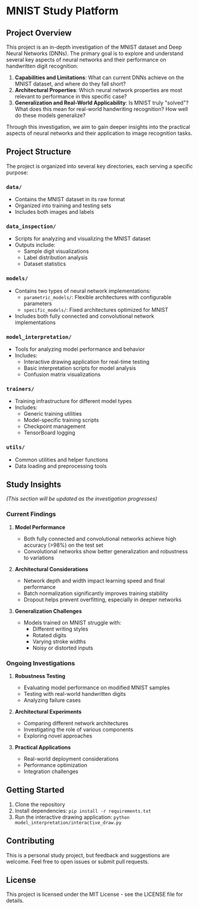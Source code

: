 # MNIST Study Platform

## Project Overview

This project is an in-depth investigation of the MNIST dataset and Deep Neural Networks (DNNs). The primary goal is to explore and understand several key aspects of neural networks and their performance on handwritten digit recognition:

1. **Capabilities and Limitations**: What can current DNNs achieve on the MNIST dataset, and where do they fall short?
2. **Architectural Properties**: Which neural network properties are most relevant to performance in this specific case?
3. **Generalization and Real-World Applicability**: Is MNIST truly "solved"? What does this mean for real-world handwriting recognition? How well do these models generalize?

Through this investigation, we aim to gain deeper insights into the practical aspects of neural networks and their application to image recognition tasks.

## Project Structure

The project is organized into several key directories, each serving a specific purpose:

### `data/`
- Contains the MNIST dataset in its raw format
- Organized into training and testing sets
- Includes both images and labels

### `data_inspection/`
- Scripts for analyzing and visualizing the MNIST dataset
- Outputs include:
  - Sample digit visualizations
  - Label distribution analysis
  - Dataset statistics

### `models/`
- Contains two types of neural network implementations:
  - `parametric_models/`: Flexible architectures with configurable parameters
  - `specific_models/`: Fixed architectures optimized for MNIST
- Includes both fully connected and convolutional network implementations

### `model_interpretation/`
- Tools for analyzing model performance and behavior
- Includes:
  - Interactive drawing application for real-time testing
  - Basic interpretation scripts for model analysis
  - Confusion matrix visualizations

### `trainers/`
- Training infrastructure for different model types
- Includes:
  - Generic training utilities
  - Model-specific training scripts
  - Checkpoint management
  - TensorBoard logging

### `utils/`
- Common utilities and helper functions
- Data loading and preprocessing tools

## Study Insights

*(This section will be updated as the investigation progresses)*

### Current Findings

1. **Model Performance**
   - Both fully connected and convolutional networks achieve high accuracy (>98%) on the test set
   - Convolutional networks show better generalization and robustness to variations

2. **Architectural Considerations**
   - Network depth and width impact learning speed and final performance
   - Batch normalization significantly improves training stability
   - Dropout helps prevent overfitting, especially in deeper networks

3. **Generalization Challenges**
   - Models trained on MNIST struggle with:
     - Different writing styles
     - Rotated digits
     - Varying stroke widths
     - Noisy or distorted inputs

### Ongoing Investigations

1. **Robustness Testing**
   - Evaluating model performance on modified MNIST samples
   - Testing with real-world handwritten digits
   - Analyzing failure cases

2. **Architectural Experiments**
   - Comparing different network architectures
   - Investigating the role of various components
   - Exploring novel approaches

3. **Practical Applications**
   - Real-world deployment considerations
   - Performance optimization
   - Integration challenges

## Getting Started

1. Clone the repository
2. Install dependencies: `pip install -r requirements.txt`
3. Run the interactive drawing application: `python model_interpretation/interactive_draw.py`

## Contributing

This is a personal study project, but feedback and suggestions are welcome. Feel free to open issues or submit pull requests.

## License

This project is licensed under the MIT License - see the LICENSE file for details. 